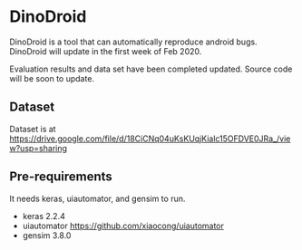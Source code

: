 # DinoDroid

DinoDroid is a tool that can automatically reproduce android bugs.
DinoDroid will update in the first week of Feb 2020.

Evaluation results and data set have been completed updated.
Source code will be soon to update.

## Dataset

Dataset is at https://drive.google.com/file/d/18CiCNq04uKsKUqjKialc15OFDVE0JRa_/view?usp=sharing

## Pre-requirements

It needs keras, uiautomator, and gensim to run.
- keras 2.2.4
- uiautomator https://github.com/xiaocong/uiautomator
- gensim 3.8.0

